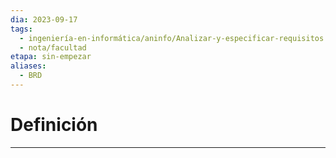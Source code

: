 ```yaml
---
dia: 2023-09-17
tags:
  - ingeniería-en-informática/aninfo/Analizar-y-especificar-requisitos
  - nota/facultad
etapa: sin-empezar
aliases:
  - BRD
---
```

# Definición
---
